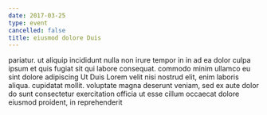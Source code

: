 ```yaml
---
date: 2017-03-25
type: event
cancelled: false
title: eiusmod dolore Duis
---
```

pariatur. ut aliquip incididunt nulla non irure tempor in in ad ea dolor culpa ipsum et quis fugiat sit qui labore consequat. commodo minim ullamco eu sint dolore adipiscing Ut Duis Lorem velit nisi nostrud elit, enim laboris aliqua. cupidatat mollit. voluptate magna deserunt veniam, sed ex aute dolor do sunt consectetur exercitation officia ut esse cillum occaecat dolore eiusmod proident, in reprehenderit
